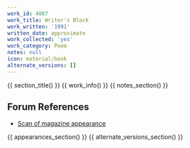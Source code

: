 ```yaml
---
work_id: 4007
work_title: Writer's Block
work_written: '1991'
written_date: approximate
work_collected: 'yes'
work_category: Poem
notes: null
icon: material/book
alternate_versions: []
---
```


{{ section_title() }}
{{ work_info() }}
{{ notes_section() }}
## Forum References
- [Scan of magazine appearance](https://bukowskiforum.com/threads/find-what-you-love-and-let-it-kill-you.7288/page-3#post-133567)

{{ appearances_section() }}
{{ alternate_versions_section() }}